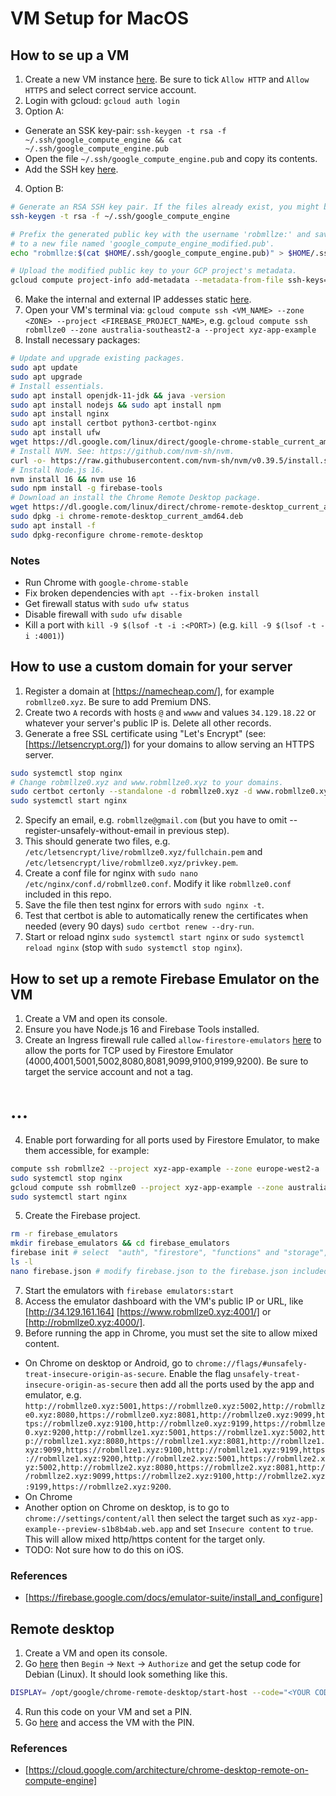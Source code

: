# VM Setup for MacOS

## How to se up a VM

1. Create a new VM instance [here](https://console.cloud.google.com/compute/instances). Be sure to tick `Allow HTTP` and `Allow HTTPS` and select correct service account.
2. Login with gcloud: `gcloud auth login`
3. Option A:
  - Generate an SSK key-pair: `ssh-keygen -t rsa -f ~/.ssh/google_compute_engine && cat ~/.ssh/google_compute_engine.pub`
  - Open the file `~/.ssh/google_compute_engine.pub` and copy its contents.
  - Add the SSH key [here](https://console.cloud.google.com/compute/metadata?tab=sshkeys).
4. Option B:
```bash
# Generate an RSA SSH key pair. If the files already exist, you might be prompted to overwrite them.
ssh-keygen -t rsa -f ~/.ssh/google_compute_engine

# Prefix the generated public key with the username 'robmllze:' and save the output 
# to a new file named 'google_compute_engine_modified.pub'.
echo "robmllze:$(cat $HOME/.ssh/google_compute_engine.pub)" > $HOME/.ssh/google_compute_engine_modified.pub

# Upload the modified public key to your GCP project's metadata.
gcloud compute project-info add-metadata --metadata-from-file ssh-keys=$HOME/.ssh/google_compute_engine_modified.pub --project xyz-app-example
```
6. Make the internal and external IP addesses static [here](https://console.cloud.google.com/networking/addresses/).
4. Open your VM's terminal via: `gcloud compute ssh <VM_NAME> --zone <ZONE> --project <FIREBASE_PROJECT_NAME>`, e.g. `gcloud compute ssh robmllze0 --zone australia-southeast2-a --project xyz-app-example`
5. Install necessary packages:
```sh
# Update and upgrade existing packages.
sudo apt update
sudo apt upgrade
# Install essentials.
sudo apt install openjdk-11-jdk && java -version
sudo apt install nodejs && sudo apt install npm
sudo apt install nginx
sudo apt install certbot python3-certbot-nginx
sudo apt install ufw
wget https://dl.google.com/linux/direct/google-chrome-stable_current_amd64.deb && sudo dpkg -i google-chrome-stable_current_amd64.deb
# Install NVM. See: https://github.com/nvm-sh/nvm.
curl -o- https://raw.githubusercontent.com/nvm-sh/nvm/v0.39.5/install.sh | bash && source ~/.bashrc
# Install Node.js 16.
nvm install 16 && nvm use 16
sudo npm install -g firebase-tools
# Download an install the Chrome Remote Desktop package.
wget https://dl.google.com/linux/direct/chrome-remote-desktop_current_amd64.deb
sudo dpkg -i chrome-remote-desktop_current_amd64.deb
sudo apt install -f
sudo dpkg-reconfigure chrome-remote-desktop
```

### Notes

- Run Chrome with `google-chrome-stable`
- Fix broken dependencies with `apt --fix-broken install`
- Get firewall status with `sudo ufw status`
- Disable firewall with `sudo ufw disable`
- Kill a port with `kill -9 $(lsof -t -i :<PORT>)` (e.g. `kill -9 $(lsof -t -i :4001)`)

## How to use a custom domain for your server

1. Register a domain at [https://namecheap.com/], for example `robmllze0.xyz`. Be sure to add Premium DNS.
1. Create two `A` records with hosts `@` and `wwww` and values `34.129.18.22` or whatever your server's public IP is. Delete all other records.
1. Generate a free SSL certificate using "Let's Encrypt" (see: [https://letsencrypt.org/]) for your domains to allow serving an HTTPS server.
```sh
sudo systemctl stop nginx
# Change robmllze0.xyz and www.robmllze0.xyz to your domains.
sudo certbot certonly --standalone -d robmllze0.xyz -d www.robmllze0.xyz --register-unsafely-without-email
sudo systemctl start nginx
```
2. Specify an email, e.g. `robmllze@gmail.com` (but you have to omit --register-unsafely-without-email in previous step).
3. This should generate two files, e.g. `/etc/letsencrypt/live/robmllze0.xyz/fullchain.pem` and `/etc/letsencrypt/live/robmllze0.xyz/privkey.pem`.
4. Create a conf file for nginx with `sudo nano /etc/nginx/conf.d/robmllze0.conf`. Modify it like `robmllze0.conf` included in this repo.
5. Save the file then test nginx for errors with `sudo nginx -t`.
6. Test that certbot is able to automatically renew the certificates when needed (every 90 days) `sudo certbot renew --dry-run`.
7. Start or reload nginx `sudo systemctl start nginx` or `sudo systemctl reload nginx` (stop with `sudo systemctl stop nginx`).

## How to set up a remote Firebase Emulator on the VM

1. Create a VM and open its console.
2. Ensure you have Node.js 16 and Firebase Tools installed.
3. Create an Ingress firewall rule called `allow-firestore-emulators` [here](https://console.cloud.google.com/net-security/firewall-manager/) to allow the ports for TCP used by Firestore Emulator (4000,4001,5001,5002,8080,8081,9099,9100,9199,9200). Be sure to target the service account and not a tag.
# ...
4. Enable port forwarding for all ports used by Firestore Emulator, to make them accessible, for example:
```sh
compute ssh robmllze2 --project xyz-app-example --zone europe-west2-a
sudo systemctl stop nginx
gcloud compute ssh robmllze0 --project xyz-app-example --zone australia-southeast2-a -- -L 4000:localhost:4000 -L 5001:localhost:5001 -L 8080:localhost:8080 -L 9099:localhost:9099 -L 9199:localhost:9199
sudo systemctl start nginx
```
5. Create the Firebase project.
```sh
rm -r firebase_emulators
mkdir firebase_emulators && cd firebase_emulators
firebase init # select  "auth", "firestore", "functions" and "storage", set the UI port to 4000 and the functions language as Python
ls -l
nano firebase.json # modify firebase.json to the firebase.json included in this repo
```
7. Start the emulators with `firebase emulators:start`
8. Access the emulator dashboard with the VM's public IP or URL, like [http://34.129.161.164] [https://www.robmllze0.xyz:4001/] or [http://robmllze0.xyz:4000/].
9. Before running the app in Chrome, you must set the site to allow mixed content.
  - On Chrome on desktop or Android, go to `chrome://flags/#unsafely-treat-insecure-origin-as-secure`. Enable the flag `unsafely-treat-insecure-origin-as-secure` then add all the ports used by the app and emulator, e.g. `http://robmllze0.xyz:5001,https://robmllze0.xyz:5002,http://robmllze0.xyz:8080,https://robmllze0.xyz:8081,http://robmllze0.xyz:9099,https://robmllze0.xyz:9100,http://robmllze0.xyz:9199,https://robmllze0.xyz:9200,http://robmllze1.xyz:5001,https://robmllze1.xyz:5002,http://robmllze1.xyz:8080,https://robmllze1.xyz:8081,http://robmllze1.xyz:9099,https://robmllze1.xyz:9100,http://robmllze1.xyz:9199,https://robmllze1.xyz:9200,http://robmllze2.xyz:5001,https://robmllze2.xyz:5002,http://robmllze2.xyz:8080,https://robmllze2.xyz:8081,http://robmllze2.xyz:9099,https://robmllze2.xyz:9100,http://robmllze2.xyz:9199,https://robmllze2.xyz:9200`.
  - On Chrome
  - Another option on Chrome on desktop, is to go to `chrome://settings/content/all` then select the target such as `xyz-app-example--preview-s1b8b4ab.web.app` and set `Insecure content` to `true`. This will allow mixed http/https content for the target only.
  - TODO: Not sure how to do this on iOS.
  
### References

- [https://firebase.google.com/docs/emulator-suite/install_and_configure]

## Remote desktop

1. Create a VM and open its console.
2. Go [here](https://remotedesktop.google.com/headless) then `Begin` -> `Next` -> `Authorize` and get the setup code for Debian (Linux). It should look something like this.
```sh
DISPLAY= /opt/google/chrome-remote-desktop/start-host --code="<YOUR CODE HERE>" --redirect-url="https://remotedesktop.google.com/_/oauthredirect" --name=$(hostname)
```
4. Run this code on your VM and set a PIN.
5. Go [here](https://remotedesktop.google.com/access) and access the VM with the PIN.

### References

- [https://cloud.google.com/architecture/chrome-desktop-remote-on-compute-engine]

